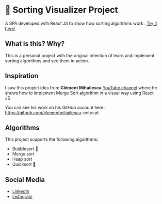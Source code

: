 # :lobster: Sorting Visualizer Project
A SPA developed with React JS to show how sorting algorithms work .  [Try it here!](https://alexisozaetam.github.io/sorting-visualizer-react/ "Try it here!")

## What is this? Why?
This is a personal project with the original intention of learn and implement sorting algorithms and see them in action.

## Inspiration
I saw this project idea from **Clément Mihailescu** [YouTube channel](https://www.youtube.com/channel/UCaO6VoaYJv4kS-TQO_M-N_g "Clément Mihailescu's YouTube channel") where he shows how to implement Merge Sort algorithm in a visual way using React JS.

You can see his work on his GitHub account here: https://github.com/clementmihailescu :octocat:

## Algorithms
This project supports the following algorithms:
- Bubblesort :soap:
- Merge sort
- Heap sort
- Quicksort :rabbit2:

## Social Media
- [LinkedIn](https://www.linkedin.com/in/alexisozaeta/)
- [Instagram](https://www.instagram.com/m_aruchan/)
